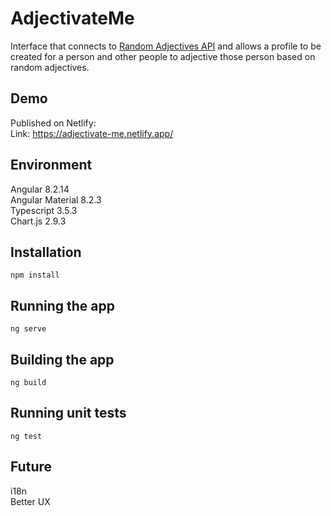 # AdjectivateMe

Interface that connects to [Random Adjectives API](https://github.com/leonardogiroto/random-adjectives) and allows a profile to be created for a person and other people to adjective those person based on random adjectives.

## Demo

Published on Netlify:  
Link: https://adjectivate-me.netlify.app/

## Environment

Angular 8.2.14  
Angular Material 8.2.3  
Typescript 3.5.3  
Chart.js 2.9.3

## Installation

```
npm install
```

## Running the app

```
ng serve
```

## Building the app

```
ng build
```

## Running unit tests

```
ng test
```

## Future

i18n  
Better UX
